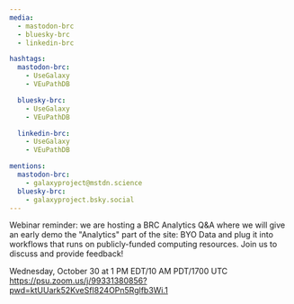 ```yaml
---
media:
  - mastodon-brc
  - bluesky-brc
  - linkedin-brc

hashtags:
  mastodon-brc:
    - UseGalaxy
    - VEuPathDB

  bluesky-brc:
    - UseGalaxy
    - VEuPathDB

  linkedin-brc:
    - UseGalaxy
    - VEuPathDB

mentions:
  mastodon-brc:
    - galaxyproject@mstdn.science
  bluesky-brc:
    - galaxyproject.bsky.social
---
```


Webinar reminder: we are hosting a BRC Analytics Q&A where we will give an early
demo the "Analytics" part of the site: BYO Data and plug it into workflows that
runs on publicly-funded computing resources. Join us to discuss and provide
feedback!

Wednesday, October 30 at 1 PM EDT/10 AM PDT/1700 UTC
https://psu.zoom.us/j/99331380856?pwd=ktUUark52KveSfI824OPn5Rglfb3Wi.1
